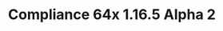 ---
title: Compliance 64x 1.16.5 Alpha 2
permalink: /article/compliance64x/1.16.5/A2
comments: true
comments-id: 1.16.5-64x-Alpha-2
header-img: article/compliance64x/1.16.5-A2.jpg

long_text: Hello! New update also says new content! In this update, an avalanche of textures has been added, ranging from the Overworld to the Nether. <br><br> <strong>DISCLAIMER:</strong> As indicated by the Alpha tag, this version very work-in-progress, and as such contains a lot of placeholder textures. It is not the final look of the pack; many textures will have to be edited to match the general stylistic direction of the pack. <br><br> Stay tuned for future updates!

changelog:
  - Alpha 2:
    - Added:
      - Blocks:
        - Tube Coral
        - Dead Tube Coral
        - Magma
        - Jungle Log
        - Sculk Sensor Side
        - Crimson Nylium Top
        - Warped Nylium Top
        - Crimson Stem
        - Warped Stem
        - Bubble Coral
        - Dead Bubble Coral
        - Sculk Sensor Tendril
        - Bubble Coral (FHLX)
        - Fire Coal (FHLX)
        - Horn Coral (FHLX)
        - Big Dripleaf (EachMenderKhai)
        - Bripstone (EachMenderKhai)
        - Amethys Bug (EachMenderKhai)
      - Items:
        - Glow Ink Sac
        - Copper Ingot
    - Changed:
      - Blocks:
        - Command Block (Po3stell3d)
      - Items:
        - Netherite Sword
        - Diamond Sword (FabriXd)
        - Iron Sword (FabriXd)
        - Gold Sword (FabriXd)
        - Boats
      - Mob Effect:
        - Invisibility

download:
  - CurseForge:
    - https://www.curseforge.com/minecraft/texture-packs/compliance-64x/files/3193908
---